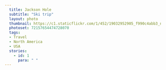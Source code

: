 ```yaml
---
  title: Jackson Hole
  subtitle: "Ski trip"
  layout: photo
  thumbnail: https://c1.staticflickr.com/1/452/19032952905_f990c4abb3_n.jpg
  photoset: 72157654474728070
  tags:
  - Travel
  - North America
  - USA
  stories:
    - id: 1
      para: " "
---
```

